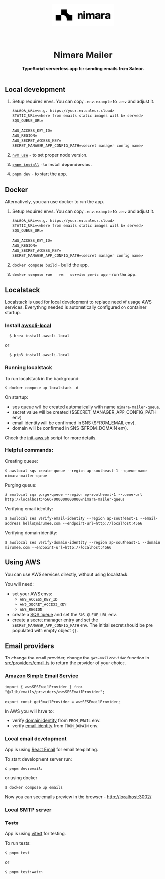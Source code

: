 <div align="center">
  <picture>
    <source media="(prefers-color-scheme: dark)" srcset="docs/logo-light.svg">
    <source media="(prefers-color-scheme: light)" srcset="docs/logo.svg">
    <img width="200" alt="nimara logo" src="docs/logo.svg">
  </picture>
</div>
<br />
<br />

<div align="center">
  <h1>Nimara Mailer</h1>
  <strong>TypeScript serverless app for sending emails from Saleor.</strong>
</div>
<br />

## Local development

1. Setup required envs. You can copy `.env.example` to `.env` and adjust it.

   ```
   SALEOR_URL=<e.g. https://your.eu.saleor.cloud>
   STATIC_URL=<where from emails static images will be served>
   SQS_QUEUE_URL=

   AWS_ACCESS_KEY_ID=
   AWS_REGION=
   AWS_SECRET_ACCESS_KEY=
   SECRET_MANAGER_APP_CONFIG_PATH=<secret manager config name>
   ```

2. [`nvm use`](https://github.com/nvm-sh/nvm) - to set proper node version.
3. [`pnpm install`](https://pnpm.io/installation) - to install dependencies.
4. `pnpm dev` - to start the app.

## Docker

Alternatively, you can use docker to run the app.

1. Setup required envs. You can copy `.env.example` to `.env` and adjust it.

   ```
   SALEOR_URL=<e.g. https://your.eu.saleor.cloud>
   STATIC_URL=<where from emails static images will be served>
   SQS_QUEUE_URL=

   AWS_ACCESS_KEY_ID=
   AWS_REGION=
   AWS_SECRET_ACCESS_KEY=
   SECRET_MANAGER_APP_CONFIG_PATH=<secret manager config name>
   ```

2. `docker compose build` - build the app.
3. `docker compose run --rm --service-ports app` - run the app.

## Localstack

Localstack is used for local development to replace need of usage AWS services. Everything needed is automatically configured on container startup.

### Install [awscli-local](https://github.com/localstack/awscli-local)

```
  $ brew install awscli-local
```

or

```
  $ pip3 install awscli-local
```

### Running localstack

To run localstack in the background:

```
$ docker compose up localstack -d
```

On startup:

- sqs queue will be created automatically with name `nimara-mailer-queue`.
- secret value will be created ($SECRET_MANAGER_APP_CONFIG_PATH env)
- email identity will be confirmed in SNS ($FROM_EMAIL env).
- domain will be confirmed in SNS ($FROM_DOMAIN env).

Check the [init-aws.sh](/etc/init-aws.sh) script for more details.

### Helpful commands:

Creating queue:

```
$ awslocal sqs create-queue --region ap-southeast-1 --queue-name nimara-mailer-queue
```

Purging queue:

```
$ awslocal sqs purge-queue --region ap-southeast-1 --queue-url http://localhost:4566/000000000000/nimara-mailer-queue
```

Verifying email identity:

```
$ awslocal ses verify-email-identity --region ap-southeast-1 --email-address hello@mirumee.com --endpoint-url=http://localhost:4566
```

Verifying domain identity:

```
$ awslocal ses verify-domain-identity --region ap-southeast-1 --domain mirumee.com --endpoint-url=http://localhost:4566
```

## Using AWS

You can use AWS services directly, without using localstack.

You will need:

- set your AWS envs:
  - `AWS_ACCESS_KEY_ID`
  - `AWS_SECRET_ACCESS_KEY`
  - `AWS_REGION`
- create a [SQS queue](https://aws.amazon.com/sqs/) and set the `SQS_QUEUE_URL` env.
- create a [secret manager](https://aws.amazon.com/secrets-manager/) entry and set the `SECRET_MANAGER_APP_CONFIG_PATH` env. The initial secret should be pre populated with empty object `{}`.

## Email providers

To change the email provider, change the `getEmailProvider` function in [src/providers/email.ts](src/providers/email.ts) to return the provider of your choice.

### [Amazon Simple Email Service](https://aws.amazon.com/ses/)

```
import { awsSESEmailProvider } from "@/lib/emails/providers/awsSESEmailProvider";

export const getEmailProvider = awsSESEmailProvider;
```

In AWS you will have to:

- verify [domain identity](https://docs.aws.amazon.com/ses/latest/dg/creating-identities.html#just-verify-domain-proc) from `FROM_EMAIL` env.
- verify [email identity](https://docs.aws.amazon.com/ses/latest/dg/creating-identities.html#just-verify-email-proc) from `FROM_DOMAIN` env.

### Local email development

App is using [React Email](https://react.email/) for email templating.

To start development server run:

```
$ pnpm dev:emails
```

or using docker

```
$ docker compose up emails
```

Now you can see emails preview in the browser - [http://localhost:3002/](http://localhost:3002/)

### Local SMTP server

### Tests

App is using [vitest](https://vitest.dev/) for testing.

To run tests:

```
$ pnpm test
```

or

```
$ pnpm test:watch
```
